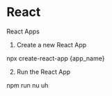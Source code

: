 # React
React Apps

1. Create a new React App

npx create-react-app {app_name}

2. Run the React App

npm run
nu uh
